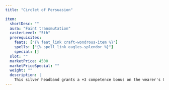 ```yaml
---
title: "Circlet of Persuasion"

item:
  shortDesc: ""
  aura: "Faint transmutation"
  casterLevel: "5th"
  prerequisites:
    feats: ["{% feat_link craft-wondrous-item %}"]
    spells: ["{% spell_link eagles-splendor %}"]
    special: []
  slot: ""
  marketPrice: 4500
  marketPriceSpecial: ""
  weight: ""
  description: |
    This silver headband grants a +3 competence bonus on the wearer's Charisma-based checks.
---
```

